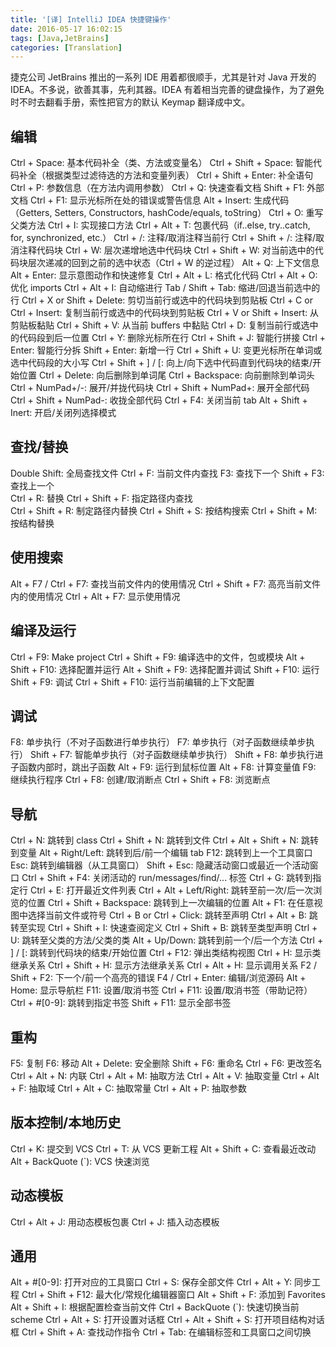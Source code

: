 ```yaml
---
title: '[译] IntelliJ IDEA 快捷键操作'
date: 2016-05-17 16:02:15
tags: [Java,JetBrains]
categories: [Translation]
---
```



捷克公司 JetBrains 推出的一系列 IDE 用着都很顺手，尤其是针对 Java 开发的 IDEA。不多说，欲善其事，先利其器。IDEA 有着相当完善的键盘操作，为了避免时不时去翻看手册，索性把官方的默认 Keymap 翻译成中文。

<!-- more -->

## 编辑

Ctrl + Space: 基本代码补全（类、方法或变量名）
Ctrl + Shift + Space: 智能代码补全（根据类型过滤待选的方法和变量列表）
Ctrl + Shift + Enter: 补全语句
Ctrl + P: 参数信息（在方法内调用参数）
Ctrl + Q: 快速查看文档
Shift + F1: 外部文档
Ctrl + F1: 显示光标所在处的错误或警告信息
Alt + Insert: 生成代码（Getters, Setters, Constructors, hashCode/equals, toString）
Ctrl + O: 重写父类方法
Ctrl + I: 实现接口方法
Ctrl + Alt + T: 包裹代码（if..else, try..catch, for, synchronized, etc.）
Ctrl + /: 注释/取消注释当前行
Ctrl + Shift + /: 注释/取消注释代码块
Ctrl + W: 层次递增地选中代码块
Ctrl + Shift + W: 对当前选中的代码块层次递减的回到之前的选中状态（Ctrl + W 的逆过程）
Alt + Q: 上下文信息
Alt + Enter: 显示意图动作和快速修复
Ctrl + Alt + L: 格式化代码
Ctrl + Alt + O: 优化 imports
Ctrl + Alt + I: 自动缩进行
Tab / Shift + Tab: 缩进/回退当前选中的行
Ctrl + X or Shift + Delete: 剪切当前行或选中的代码块到剪贴板
Ctrl + C or Ctrl + Insert: 复制当前行或选中的代码块到剪贴板
Ctrl + V or Shift + Insert: 从剪贴板黏贴
Ctrl + Shift + V: 从当前 buffers 中黏贴
Ctrl + D: 复制当前行或选中的代码段到后一位置
Ctrl + Y: 删除光标所在行
Ctrl + Shift + J: 智能行拼接
Ctrl + Enter: 智能行分拆
Shift + Enter: 新增一行
Ctrl + Shift + U: 变更光标所在单词或选中代码段的大小写
Ctrl + Shift + ] / [: 向上/向下选中代码直到代码块的结束/开始位置
Ctrl + Delete: 向后删除到单词尾
Ctrl + Backspace: 向前删除到单词头 
Ctrl + NumPad+/-: 展开/并拢代码块
Ctrl + Shift + NumPad+: 展开全部代码
Ctrl + Shift + NumPad-: 收拢全部代码
Ctrl + F4: 关闭当前 tab
Alt + Shift + Inert: 开启/关闭列选择模式

## 查找/替换

Double Shift: 全局查找文件
Ctrl + F: 当前文件内查找
F3: 查找下一个
Shift + F3: 查找上一个	
Ctrl + R: 替换
Ctrl + Shift + F: 指定路径内查找	
Ctrl + Shift + R: 制定路径内替换
Ctrl + Shift + S: 按结构搜索
Ctrl + Shift + M: 按结构替换

## 使用搜索

Alt + F7 / Ctrl + F7: 查找当前文件内的使用情况
Ctrl + Shift + F7: 高亮当前文件内的使用情况
Ctrl + Alt + F7: 显示使用情况

## 编译及运行

Ctrl + F9: Make project
Ctrl + Shift + F9: 编译选中的文件，包或模块
Alt + Shift + F10: 选择配置并运行
Alt + Shift + F9: 选择配置并调试
Shift + F10: 运行
Shift + F9: 调试
Ctrl + Shift + F10: 运行当前编辑的上下文配置	

## 调试

F8: 单步执行（不对子函数进行单步执行）
F7: 单步执行（对子函数继续单步执行）
Shift + F7: 智能单步执行（对子函数继续单步执行）
Shift + F8: 单步执行进子函数内部时，跳出子函数
Alt + F9: 运行到鼠标位置
Alt + F8: 计算变量值
F9: 继续执行程序
Ctrl + F8: 创建/取消断点
Ctrl + Shift + F8: 浏览断点

## 导航

Ctrl + N: 跳转到 class
Ctrl + Shift + N: 跳转到文件
Ctrl + Alt + Shift + N: 跳转到变量
Alt + Right/Left: 跳转到后/前一个编辑 tab
F12: 跳转到上一个工具窗口
Esc: 跳转到编辑器（从工具窗口）
Shift + Esc: 隐藏活动窗口或最近一个活动窗口
Ctrl + Shift + F4: 关闭活动的 run/messages/find/... 标签
Ctrl + G: 跳转到指定行
Ctrl + E: 打开最近文件列表
Ctrl + Alt + Left/Right: 跳转至前一次/后一次浏览的位置
Ctrl + Shift + Backspace: 跳转到上一次编辑的位置
Alt + F1: 在任意视图中选择当前文件或符号
Ctrl + B or Ctrl + Click: 跳转至声明
Ctrl + Alt + B: 跳转至实现
Ctrl + Shift + I: 快速查阅定义
Ctrl + Shift + B: 跳转至类型声明
Ctrl + U: 跳转至父类的方法/父类的类
Alt + Up/Down: 跳转到前一个/后一个方法
Ctrl + ] / [: 跳转到代码块的结束/开始位置
Ctrl + F12: 弹出类结构视图
Ctrl + H: 显示类继承关系
Ctrl + Shift + H: 显示方法继承关系
Ctrl + Alt + H: 显示调用关系
F2 / Shift + F2: 下一个/前一个高亮的错误
F4 / Ctrl + Enter: 编辑/浏览源码
Alt + Home: 显示导航栏
F11: 设置/取消书签
Ctrl + F11: 设置/取消书签（带助记符）
Ctrl + #[0-9]: 跳转到指定书签
Shift + F11: 显示全部书签

## 重构

F5: 复制
F6: 移动
Alt + Delete: 安全删除
Shift + F6: 重命名 
Ctrl + F6: 更改签名
Ctrl + Alt + N: 内联
Ctrl + Alt + M: 抽取方法
Ctrl + Alt + V: 抽取变量
Ctrl + Alt + F: 抽取域
Ctrl + Alt + C: 抽取常量
Ctrl + Alt + P: 抽取参数 

## 版本控制/本地历史

Ctrl + K: 提交到 VCS
Ctrl + T: 从 VCS 更新工程
Alt + Shift + C: 查看最近改动
Alt + BackQuote (`): VCS 快速浏览

## 动态模板

Ctrl + Alt + J: 用动态模板包裹
Ctrl + J: 插入动态模板

## 通用

Alt + #[0-9]: 打开对应的工具窗口
Ctrl + S: 保存全部文件
Ctrl + Alt + Y: 同步工程
Ctrl + Shift + F12: 最大化/常规化编辑器窗口
Alt + Shift + F: 添加到 Favorites
Alt + Shift + I: 根据配置检查当前文件
Ctrl + BackQuote (`): 快速切换当前 scheme
Ctrl + Alt + S: 打开设置对话框
Ctrl + Alt + Shift + S: 打开项目结构对话框
Ctrl + Shift + A: 查找动作指令
Ctrl + Tab: 在编辑标签和工具窗口之间切换
